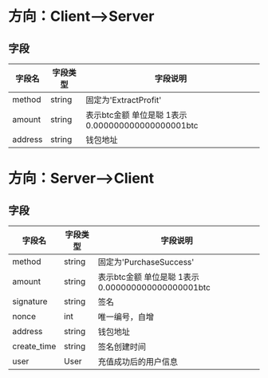 # 方向：Client-->Server
## 字段
| 字段名 | 字段类型 | 字段说明 |
|-------|-------|-------|
| method  | string  | 固定为'ExtractProfit'  |
| amount  | string  | 表示btc金额 单位是聪 1表示 0.000000000000000001btc  |
| address  | string  | 钱包地址  |

# 方向：Server-->Client
## 字段
| 字段名 | 字段类型 | 字段说明 |
|-------|-------|-------|
| method  | string  | 固定为'PurchaseSuccess'  |
| amount  | string  | 表示btc金额 单位是聪 1表示 0.000000000000000001btc  |
| signature  | string  | 签名  |
| nonce  | int  | 唯一编号，自增 |
| address  | string  | 钱包地址  |
| create_time  | string  | 签名创建时间  |
| user  | User  | 充值成功后的用户信息  |
